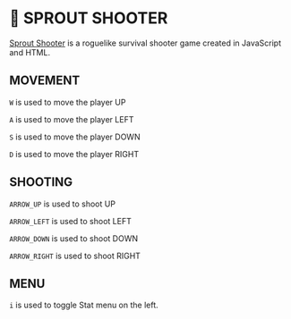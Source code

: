 # 🌱 SPROUT SHOOTER
<a href="https://sproutshooter.com" target="_blank">Sprout Shooter</a> is a roguelike survival shooter game created in JavaScript and HTML.

## MOVEMENT

`W` is used to move the player UP

`A` is used to move the player LEFT

`S` is used to move the player DOWN

`D` is used to move the player RIGHT

## SHOOTING

`ARROW_UP` is used to shoot UP

`ARROW_LEFT` is used to shoot LEFT

`ARROW_DOWN` is used to shoot DOWN

`ARROW_RIGHT` is used to shoot RIGHT

## MENU

`i` is used to toggle Stat menu on the left.
